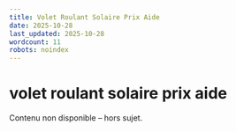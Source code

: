```yaml
---
title: Volet Roulant Solaire Prix Aide
date: 2025-10-28
last_updated: 2025-10-28
wordcount: 11
robots: noindex
---
```


# volet roulant solaire prix aide

Contenu non disponible – hors sujet.